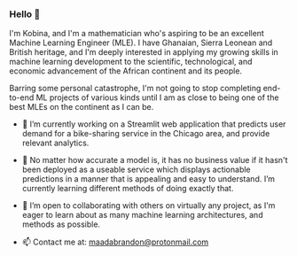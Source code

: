 ### Hello 👋

I'm Kobina, and I'm a mathematician who's aspiring to be an excellent Machine Learning Engineer (MLE). I have Ghanaian, Sierra Leonean and British heritage, and I'm deeply interested in applying my growing skills in machine learning development to the scientific, technological, and economic advancement of the African continent and its people. 

Barring some personal catastrophe, I'm not going to stop completing end-to-end ML projects of various kinds until I am as close to being one of the best MLEs on the continent as I can be.

- 🔭 I’m currently working on a Streamlit web application that predicts user demand for a bike-sharing service in the Chicago area, and provide relevant analytics.

- 🌱 No matter how accurate a model is, it has no business value if it hasn't been deployed as a useable service which displays actionable predictions in a manner that is appealing and easy to understand. I’m currently learning different methods of doing exactly that.
   
- 👯 I’m open to collaborating with others on virtually any project, as I'm eager to learn about as many machine learning architectures, and methods as possible.

- 📫 Contact me at: maadabrandon@protonmail.com
